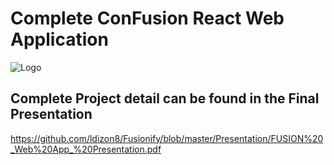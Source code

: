 # Complete ConFusion React Web Application 
![Logo](/Frontend/web/src/assets/fusion_logo.png)

## Complete Project detail can be found in the Final Presentation
https://github.com/ldizon8/Fusionify/blob/master/Presentation/FUSION%20_Web%20App_%20Presentation.pdf
